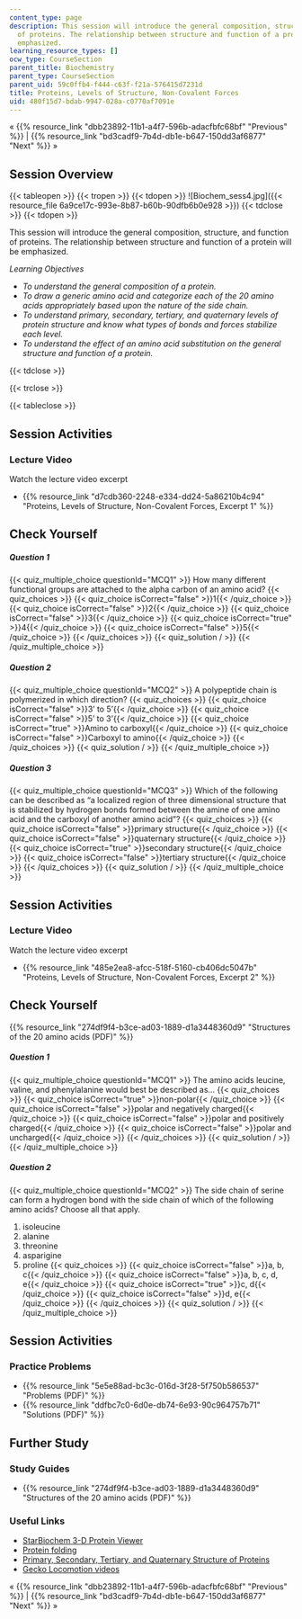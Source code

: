 ```yaml
---
content_type: page
description: This session will introduce the general composition, structure, and function
  of proteins. The relationship between structure and function of a protein will be
  emphasized.
learning_resource_types: []
ocw_type: CourseSection
parent_title: Biochemistry
parent_type: CourseSection
parent_uid: 59c0ffb4-f444-c63f-f21a-576415d7231d
title: Proteins, Levels of Structure, Non-Covalent Forces
uid: 480f15d7-bdab-9947-028a-c0770af7091e
---
```


« {{% resource_link "dbb23892-11b1-a4f7-596b-adacfbfc68bf" "Previous" %}} | {{% resource_link "bd3cadf9-7b4d-db1e-b647-150dd3af6877" "Next" %}} »

Session Overview
----------------

{{< tableopen >}}
{{< tropen >}}
{{< tdopen >}}
![Biochem_sess4.jpg]({{< resource_file 6a9ce17c-993e-8b87-b60b-90dfb6b0e928 >}})
{{< tdclose >}}
{{< tdopen >}}


This session will introduce the general composition, structure, and function of proteins. The relationship between structure and function of a protein will be emphasized.

_Learning Objectives_

*   _To understand the general composition of a protein._
*   _To draw a generic amino acid and categorize each of the 20 amino acids appropriately based upon the nature of the side chain._
*   _To understand primary, secondary, tertiary, and quaternary levels of protein structure and know what types of bonds and forces stabilize each level._
*   _To understand the effect of an amino acid substitution on the general structure and function of a protein._


{{< tdclose >}}

{{< trclose >}}

{{< tableclose >}}

Session Activities
------------------

### Lecture Video

Watch the lecture video excerpt

*   {{% resource_link "d7cdb360-2248-e334-dd24-5a86210b4c94" "Proteins, Levels of Structure, Non-Covalent Forces, Excerpt 1" %}}

Check Yourself
--------------

##### Question 1
 {{< quiz_multiple_choice questionId="MCQ1" >}} How many different functional groups are attached to the alpha carbon of an amino acid? {{< quiz_choices >}} {{< quiz_choice isCorrect="false" >}}1{{< /quiz_choice >}} {{< quiz_choice isCorrect="false" >}}2{{< /quiz_choice >}} {{< quiz_choice isCorrect="false" >}}3{{< /quiz_choice >}} {{< quiz_choice isCorrect="true" >}}4{{< /quiz_choice >}} {{< quiz_choice isCorrect="false" >}}5{{< /quiz_choice >}} {{< /quiz_choices >}} {{< quiz_solution / >}} {{< /quiz_multiple_choice >}}
##### Question 2
 {{< quiz_multiple_choice questionId="MCQ2" >}} A polypeptide chain is polymerized in which direction?  {{< quiz_choices >}} {{< quiz_choice isCorrect="false" >}}3’ to 5’{{< /quiz_choice >}} {{< quiz_choice isCorrect="false" >}}5’ to 3’{{< /quiz_choice >}} {{< quiz_choice isCorrect="true" >}}Amino to carboxyl{{< /quiz_choice >}} {{< quiz_choice isCorrect="false" >}}Carboxyl to amino{{< /quiz_choice >}} {{< /quiz_choices >}} {{< quiz_solution / >}} {{< /quiz_multiple_choice >}}
##### Question 3
 {{< quiz_multiple_choice questionId="MCQ3" >}} Which of the following can be described as “a localized region of three dimensional structure that is stabilized by hydrogen bonds formed between the amine of one amino acid and the carboxyl of another amino acid”? {{< quiz_choices >}} {{< quiz_choice isCorrect="false" >}}primary structure{{< /quiz_choice >}} {{< quiz_choice isCorrect="false" >}}quaternary structure{{< /quiz_choice >}} {{< quiz_choice isCorrect="true" >}}secondary structure{{< /quiz_choice >}} {{< quiz_choice isCorrect="false" >}}tertiary structure{{< /quiz_choice >}} {{< /quiz_choices >}} {{< quiz_solution / >}} {{< /quiz_multiple_choice >}}

Session Activities
------------------

### Lecture Video

Watch the lecture video excerpt

*   {{% resource_link "485e2ea8-afcc-518f-5160-cb406dc5047b" "Proteins, Levels of Structure, Non-Covalent Forces, Excerpt 2" %}}

Check Yourself
--------------

{{% resource_link "274df9f4-b3ce-ad03-1889-d1a3448360d9" "Structures of the 20 amino acids (PDF)" %}}

##### Question 1
 {{< quiz_multiple_choice questionId="MCQ1" >}} The amino acids leucine, valine, and phenylalanine would best be described as… {{< quiz_choices >}} {{< quiz_choice isCorrect="true" >}}non-polar{{< /quiz_choice >}} {{< quiz_choice isCorrect="false" >}}polar and negatively charged{{< /quiz_choice >}} {{< quiz_choice isCorrect="false" >}}polar and positively charged{{< /quiz_choice >}} {{< quiz_choice isCorrect="false" >}}polar and uncharged{{< /quiz_choice >}} {{< /quiz_choices >}} {{< quiz_solution / >}} {{< /quiz_multiple_choice >}}
##### Question 2
 {{< quiz_multiple_choice questionId="MCQ2" >}} The side chain of serine can form a hydrogen bond with the side chain of which of the following amino acids? Choose all that apply.

1.  isoleucine
2.  alanine
3.  threonine
4.  asparigine
5.  proline {{< quiz_choices >}} {{< quiz_choice isCorrect="false" >}}a, b, c{{< /quiz_choice >}} {{< quiz_choice isCorrect="false" >}}a, b, c, d, e{{< /quiz_choice >}} {{< quiz_choice isCorrect="true" >}}c, d{{< /quiz_choice >}} {{< quiz_choice isCorrect="false" >}}d, e{{< /quiz_choice >}} {{< /quiz_choices >}} {{< quiz_solution / >}} {{< /quiz_multiple_choice >}}

Session Activities
------------------

### Practice Problems

*   {{% resource_link "5e5e88ad-bc3c-016d-3f28-5f750b586537" "Problems (PDF)" %}}
*   {{% resource_link "ddfbc7c0-6d0e-db74-6e93-90c964757b71" "Solutions (PDF)" %}}

Further Study
-------------

### Study Guides

*   {{% resource_link "274df9f4-b3ce-ad03-1889-d1a3448360d9" "Structures of the 20 amino acids (PDF)" %}}

### Useful Links

*   [StarBiochem 3-D Protein Viewer](http://web.mit.edu/Star/biochem/)
*   [Protein folding](http://www.youtube.com/watch?v=_xF96sNWnK4&feature=related)
*   [Primary, Secondary, Tertiary, and Quaternary Structure of Proteins](https://www.youtube.com/watch?v=ki9dwhCwMsI)
*   [Gecko Locomotion videos](http://www.berkeley.edu/news/media/releases/2002/09/rfull/home.html)

« {{% resource_link "dbb23892-11b1-a4f7-596b-adacfbfc68bf" "Previous" %}} | {{% resource_link "bd3cadf9-7b4d-db1e-b647-150dd3af6877" "Next" %}} »